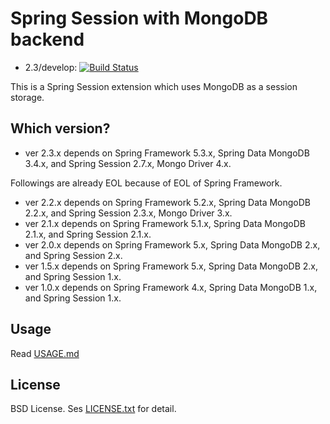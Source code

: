 # Spring Session with MongoDB backend

- 2.3/develop: [![Build Status](https://travis-ci.org/tmurakam/spring-session-ext-mongo.svg?branch=2.3/develop)](https://travis-ci.org/tmurakam/spring-session-ext-mongo)

This is a Spring Session extension which uses MongoDB as a session storage.

## Which version?

* ver 2.3.x depends on Spring Framework 5.3.x, Spring Data MongoDB 3.4.x, and Spring Session 2.7.x, Mongo Driver 4.x.

Followings are already EOL because of EOL of Spring Framework.

* ver 2.2.x depends on Spring Framework 5.2.x, Spring Data MongoDB 2.2.x, and Spring Session 2.3.x, Mongo Driver 3.x.
* ver 2.1.x depends on Spring Framework 5.1.x, Spring Data MongoDB 2.1.x, and Spring Session 2.1.x.
* ver 2.0.x depends on Spring Framework 5.x, Spring Data MongoDB 2.x, and Spring Session 2.x.
* ver 1.5.x depends on Spring Framework 5.x, Spring Data MongoDB 2.x, and Spring Session 1.x.
* ver 1.0.x depends on Spring Framework 4.x, Spring Data MongoDB 1.x, and Spring Session 1.x.

## Usage

Read [USAGE.md](./USAGE.md)

## License

BSD License. Ses [LICENSE.txt](./LICENSE.txt) for detail.
